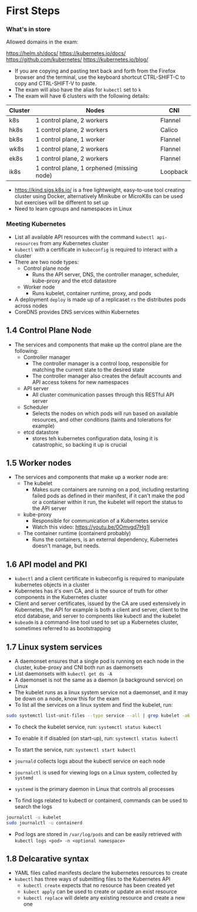 # First Steps

### What's in store

Allowed domains in the exam:

https://helm.sh/docs/
https://kubernetes.io/docs/
https://github.com/kubernetes/
https://kubernetes.io/blog/


- If you are copying and pasting text back and forth from the Firefox browser and the terminal, use the keyboard shortcut CTRL-SHIFT-C to copy and CTRL-SHIFT-V to paste.
- The exam will also have the alias for `kubectl` set to `k`
- The exam will have 6 clusters with the following details:

| Cluster | Nodes | CNI |
|-------|-----|-----------|
| k8s | 1 control plane, 2 workers | Flannel |
| hk8s | 1 control plane, 2 workers | Calico |
| bk8s | 1 control plane, 1 worker | Flannel |
| wk8s | 1 control plane, 2 workers | Flannel |
| ek8s | 1 control plane, 2 workers | Flannel |
| ik8s | 1 control plane, 1 orphened (missing node) | Loopback |


- https://kind.sigs.k8s.io/ is a free lightweight, easy-to-use tool creating cluster using Docker, alternatively Minikube or MicroK8s can be used but exercises will be different to set up
- Need to learn cgroups and namespaces in Linux

### Meeting Kubernetes

- List all available API resources with the command `kubectl api-resources` from any Kubernetes cluster
- `kubectl` with a certificate in `kubeconfig` is required to interact with a cluster
- There are two node types:
  - Control plane node
    - Runs the API server, DNS, the controller manager, scheduler, kube-proxy and the etcd datastore
  - Worker node
    - Runs kubelet, container runtime, proxy, and pods
- A deployment `deploy` is made up of a replicaset `rs` the distributes pods across nodes
- CoreDNS provides DNS services within Kubernetes

## 1.4 Control Plane Node

- The services and components that make up the control plane are the following:
  - Controller manager
    - The controller manager is a control loop, responsible for matching the current state to the desired state
    - The controller manager also creates the default accounts and API access tokens for new namespaces
  - API server
    - All cluster communication passes through this RESTful API server
  - Scheduler
    - Selects the nodes on which pods will run based on available resources, and other conditions (taints and tolerations for example)
  - etcd datastore
    - stores teh kubernetes configuration data, losing it is catastrophic, so backing it up is crucial

## 1.5 Worker nodes

- The services and components that make up a worker node are:
  - The kubelet
    - Makes sure containers are running on a pod, including restarting failed pods as defined in their manifest, if it can't make the pod or a container within it run, the kubelet will report the status to the API server
  - kube-proxy
    - Responsible for communication of a Kubernetes service
    - Watch this video: https://youtu.be/0Omvgd7Hg1I
  - The container runtime (containerd probably)
    - Runs the containers, is an external dependency, Kubernetes doesn't manage, but needs.

## 1.6 API model and PKI

- `kubectl` and a client certificate in kubeconfig is required to manipulate kubernetes objects in a cluster
- Kubernetes has it's own CA, and is the source of truth for other components in the Kubernetes cluster
- Client and server certificates, issued by the CA are used extensively in Kubernetes, the API for example is both a client and server, client to the etcd database, and server to compnents like kubectl and the kubelet
- `kubeadm` is a command-line tool used to set up a Kubernetes cluster, sometimes referred to as bootstrapping


## 1.7 Linux system services

- A daemonset ensures that a single pod is running on each node in the cluster, kube-proxy and CNI both run as daemonsets
- List daemonsets with `kubectl get ds -A`
- A daemonset is not the same as a daemon (a background service) on Linux
- The kubelet runs as a linux system service not a daemonset, and it may be down on a node, know this for the exam
- To list all the services on a linux system and find the kubelet, run:

```bash
sudo systemctl list-unit-files --type service --all | grep kubelet -a6
```

- To check the kubelet service, run: `systemctl status kubectl`
- To enable it if disabled (on start-up), run: `systemctl status kubectl`
- To start the service, run: `systemctl start kubectl`

- `journald` collects logs about the kubectl service on each node
- `journalctl` is used for viewing logs on a Linux system, collected by `systemd`
- `systemd` is the primary daemon in Linux that controls all processes

- To find logs related to kubectl or containerd, commands can be used to search the logs

```bash
journalctl -u kubelet
sudo journalctl -u containerd
```

- Pod logs are stored in `/var/log/pods` and can be easily retrieved with `kubectl logs <pod> -n <optional namespace>`

## 1.8 Delcarative syntax

- YAML files called manifests declare the kubernetes resources to create
- `kubectl` has three ways of submitting files to the Kubernetes API
  - `kubectl create` expects that no resource has been created yet
  - `kubect apply` can be used to create or update an exist resource
  - `kubectl replace` will delete any existing resource and create a new one